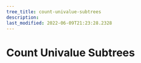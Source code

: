 ```yaml
---
tree_title: count-univalue-subtrees
description: 
last_modified: 2022-06-09T21:23:28.2328
---
```


# Count Univalue Subtrees
